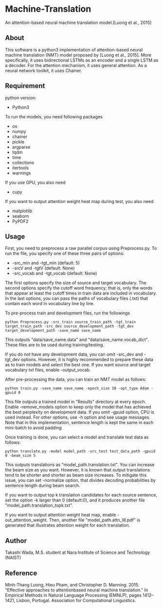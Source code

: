 # Machine-Translation

An attention-based neural machine translation model.[Luong et al., 2015]

## About
This software is a python3 implementation of attention-based neural machine translation (NMT) model proposed by [Luong et al., 2015]. More specifically, it uses bidirectional LSTMs as an encoder and a single LSTM as a decoder. For the attention mechanism, it uses general attention. As a neural network toolkit, it uses Chainer.

## Requirement

python version: 

- Python3

To run the models, you need following packages

- os
- numpy
- chainer
- pickle
- argparse
- tqdm
- time
- collections
- itertools
- warnings

If you use GPU, you also need 

- cupy

If you want to output attention weight heat map during test, you also need

- matplotlib
- seaborn
- PyPDF2

## Usage

First, you need to preprocess a raw parallel corpus using Preprocess.py. To run the file, you specify one of these three pairs of options:

- -src_min and -tgt_min (default: 5)
- -srcV and -tgtV (default: None)
- -src_vocab and -tgt_vocab (default: None)

The first options specify the size of source and target vocabulary. The second options specify the cutoff word frequency; that is, only the words that appear at least the cutoff times in train data are included in vocabulary. In the last options, you can pass the paths of vocabulary files (.txt) that contain each word in vocabulary line by line.

To pre-process train and development files, run the followings

```
python Preprocess.py -src_train source_train_path -tgt_train target_train_path -src_dev source_development_path -tgt_dev target_development_path -save_name save_name
```

This outputs "data/save_name.data" and "data/save_name.vocab_dict". These files are to be used during training/testing. 


If you do not have any development data, you can omit -src_dev and -tgt_dev options. However, it is highly recommended to prepare these data as to train models and select the best one. If you want source and target vocabulary txt files, enable -output_vocab.


After pre-processing the data, you can train an NMT model as follows:

```
python train.py -save_name save_name -epoch_size 10 -opt_type Adam -gpuid 0 
```

This file outputs a trained model in "Results" directory at every epoch. Enable -remove_models option to keep only the model that has achieved the best perplexity on development data. If you omit -gpuid option, CPU is used instead. For other options, use -h option and see usage messages. Note that in this implementation, sentence length is kept the same in each mini-batch to avoid padding.

Once training is done, you can select a model and translate test data as follows:

```
python translate.py -model model_path -src_test test_data_path -gpuid 0 -beam_size 5 
```

This outputs translations as "model_path.translation.txt". You can increase the beam size as you want. However, it is known that output translations tend to be shorter and shorter as beam size increases. To mitigate this issue, you can set -normalize option, that divides decoding probabilities by sentence length during beam search.

If you want to output top k translation candidates for each source sentence, set the option -k larger than 0 (default:0), and it produces another file "model_path.translation_topk.txt". 

If you want to output attention weight heat map, enable -out_attention_weight. Then, another file "model_path.attn_W.pdf" is generated that illustrates attention weight for each translation.

## Author
Takashi Wada, M.S. student at Nara Institute of Science and Technology (NAIST)
## Reference
Minh-Thang Luong, Hieu Pham, and Christopher D. Manning. 2015. "Effective approaches to attentionbased neural machine translation." In Empirical Methods in Natural Language Processing (EMNLP), pages 1412–1421, Lisbon, Portugal. Association for Computational Linguistics.